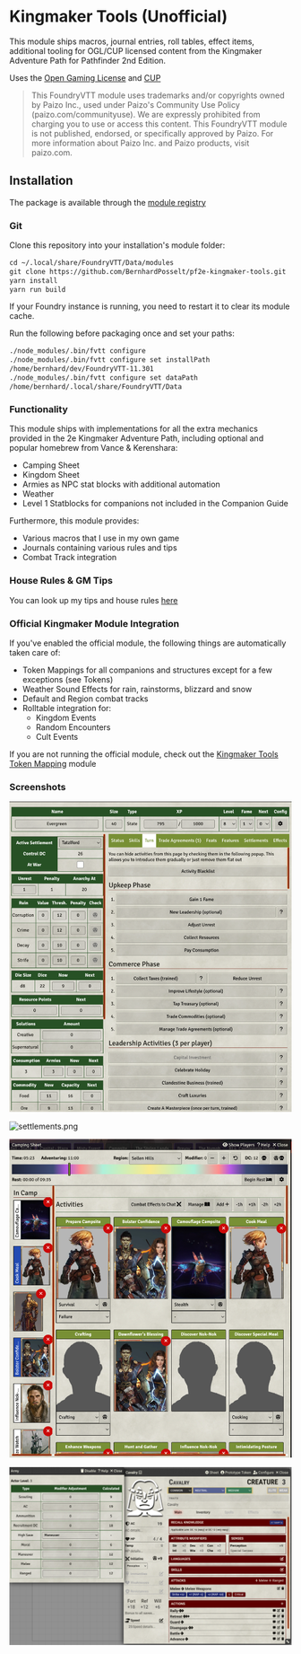 # Kingmaker Tools (Unofficial)

This module ships macros, journal entries, roll tables, effect items, additional tooling for OGL/CUP licensed content
from the Kingmaker Adventure Path for Pathfinder 2nd Edition.

Uses the [Open Gaming License](./OpenGameLicense.md) and [CUP](https://paizo.com/community/communityuse)

> This FoundryVTT module uses trademarks and/or copyrights owned by Paizo Inc., used under Paizo's Community Use
> Policy (paizo.com/communityuse). We are expressly prohibited from charging you to use or access this content. This
> FoundryVTT module is not published, endorsed, or specifically approved by Paizo. For more information about Paizo Inc.
> and Paizo products, visit paizo.com.

## Installation

The package is available through the [module registry](https://foundryvtt.com/packages/pf2e-kingmaker-tools)

### Git

Clone this repository into your installation's module folder:

    cd ~/.local/share/FoundryVTT/Data/modules
    git clone https://github.com/BernhardPosselt/pf2e-kingmaker-tools.git 
    yarn install
    yarn run build

If your Foundry instance is running, you need to restart it to clear its module cache.

Run the following before packaging once and set your paths:

    ./node_modules/.bin/fvtt configure
    ./node_modules/.bin/fvtt configure set installPath /home/bernhard/dev/FoundryVTT-11.301
    ./node_modules/.bin/fvtt configure set dataPath /home/bernhard/.local/share/FoundryVTT/Data

### Functionality

This module ships with implementations for all the extra mechanics provided in the 2e Kingmaker Adventure Path, including optional and popular homebrew from Vance & Kerenshara:

* Camping Sheet
* Kingdom Sheet
* Armies as NPC stat blocks with additional automation
* Weather
* Level 1 Statblocks for companions not included in the Companion Guide

Furthermore, this module provides:

* Various macros that I use in my own game
* Journals containing various rules and tips
* Combat Track integration

### House Rules & GM Tips

You can look up my tips and house rules [here](./docs/house-rules.md)

### Official Kingmaker Module Integration

If you've enabled the official module, the following things are automatically taken care of:

* Token Mappings for all companions and structures except for a few exceptions (see Tokens)
* Weather Sound Effects for rain, rainstorms, blizzard and snow
* Default and Region combat tracks
* Rolltable integration for:
    * Kingdom Events
    * Random Encounters
    * Cult Events

If you are not running the official module, check out the [Kingmaker Tools Token Mapping](https://github.com/BernhardPosselt/pf2e-kingmaker-tools-token-mapping) module

### Screenshots

![kingdom-sheet.png](docs%2Fimages%2Fkingdom-sheet.png)

![settlements.png](docs%2Fimages%2Fsettlements.png)

![camping-sheet-1.png](docs%2Fimages%2Fcamping-sheet-1.png)

![armies.png](docs%2Fimages%2Farmies.png)
